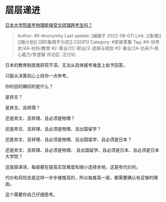 # 层层递进
[日本大学院直考物理能接受文转理跨考生吗？](https://www.zhihu.com/question/523874225/answer/2614123628)

> Author: #0-Anonymity
> Last update: [编辑于 2022-08-07]
> Link: [[条理]] [[做计划]] [[BD象限不为空]] [[SOP]]
> Category: #家族答集
> Tag: #4-世界史/4A-社科/教育 #2-事业/2C-职业/2-选择与规划 #2-事业/2A-功夫/1-核心能力/学逻辑
> 评论区:
> 泛讨论:

日本的教育制度我研究不深，无法从具体报考难度上给予回答。

只能从决策初心上给你一点参考。

你的目的确切的是什么？

是弃文？

是弃文、且转理？

还是弃文、且转理、且必须是物理？

还是弃文、且转理、且必须是物理、且出国留学？

还是弃文、且转理、且必须是物理、且出国留学、且必须是日本？

还是弃文、且转理、且必须是物理、 且出国留学、且必须是日本、且必须是日本大学院？

这层层递进，每层都在提高实现难度和缩小选择余地，这是有代价的。

代价和风险总是这样一步步被推高的，所以每推高一层，都需要确认有足够的理由。

这个需要你自己仔细思考。
